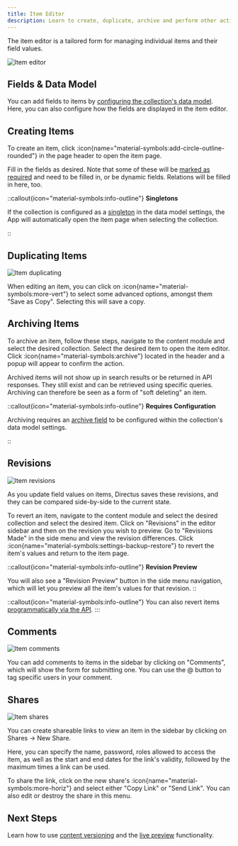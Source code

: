 ```yaml
---
title: Item Editor
description: Learn to create, duplicate, archive and perform other actions with items using Directus.
---
```


The item editor is a tailored form for managing individual items and their field values.

![Item editor](https://product-team.directus.app/assets/e60b0053-7588-432c-830e-453fb429b10b.webp)

## Fields & Data Model

You can add fields to items by [configuring the collection's data model](/guides/data-model/fields). Here, you can also configure how the fields are displayed in the item editor.

## Creating Items

To create an item, click :icon{name="material-symbols:add-circle-outline-rounded"} in the page header to open the item page.

Fill in the fields as desired. Note that some of these will be [marked as required](/guides/data-model/fields) and need to be filled in, or be dynamic fields. Relations will be filled in here, too.

::callout{icon="material-symbols:info-outline"}
**Singletons**  

If the collection is configured as a [singleton](/guides/data-model/collections) in the data model
settings, the App will automatically open the item page when selecting the collection.

::

## Duplicating Items

![Item duplicating](https://product-team.directus.app/assets/3ac21f31-a1e0-4506-a2cc-86a3682d4bf6.webp)

When editing an item, you can click on :icon{name="material-symbols:more-vert"} to select some advanced options, amongst them "Save as Copy". Selecting this will save a copy.

## Archiving Items

To archive an item, follow these steps, navigate to the content module and select the desired collection. Select the desired item to open the item editor. Click :icon{name="material-symbols:archive"} located in the header and a popup will appear to confirm the action.

Archived items will not show up in search results or be returned in API responses. They still exist and can be retrieved using specific queries. Archiving can therefore be seen as a form of "soft deleting" an item.

::callout{icon="material-symbols:info-outline"}
**Requires Configuration**  

Archiving requires an [archive field](/guides/data-model/collections) to be configured within the collection's data model
settings.

::

## Revisions

![Item revisions](https://product-team.directus.app/assets/453e00b9-6cda-4dea-a3a8-14f5686e6564.webp)

As you update field values on items, Directus saves these revisions, and they can be compared side-by-side to the current state.

To revert an item, navigate to the content module and select the desired collection and select the desired item. Click on "Revisions" in the editor sidebar and then on the revision you wish to preview. Go to "Revisions Made" in the side menu and view the revision differences. Click :icon{name="material-symbols:settings-backup-restore"} to revert the item's values and return to the item page.

::callout{icon="material-symbols:info-outline"}
**Revision Preview**  

You will also see a "Revision Preview" button in the side menu navigation, which will let you preview all the item's
values for that revision.
::

::callout{icon="material-symbols:info-outline"}
You can also revert items [programmatically via the API](/api/revisions).
:::

## Comments

![Item comments](https://product-team.directus.app/assets/453e00b9-6cda-4dea-a3a8-14f5686e6564.webp)

You can add comments to items in the sidebar by clicking on "Comments", which will show the form for submitting one. You can use the @ button to tag specific users in your comment.

## Shares

![Item shares](https://product-team.directus.app/assets/1ff83c92-0eb7-4cf5-a6ec-ff96801cf38c.webp)

You can create shareable links to view an item in the sidebar by clicking on Shares -> New Share.

Here, you can specify the name, password, roles allowed to access the item, as well as the start and end dates for the link's validity, followed by the maximum times a link can be used.

To share the link, click on the new share's :icon{name="material-symbols:more-horiz"} and select either "Copy Link" or "Send Link". You can also edit or destroy the share in this menu.

## Next Steps

Learn how to use [content versioning](/guides/content/content-versioning) and the [live preview](/guides/content/live-preview) functionality.
